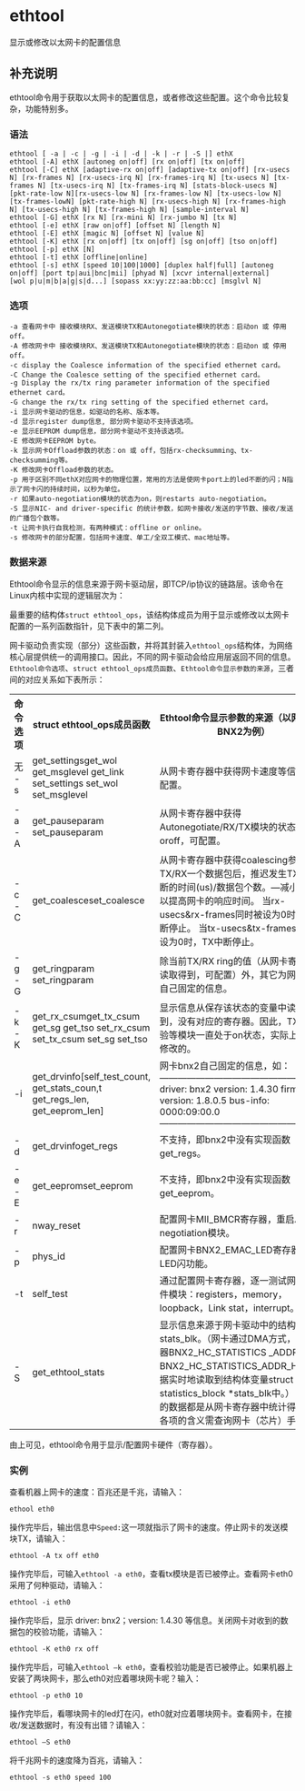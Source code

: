 ethtool
===

显示或修改以太网卡的配置信息

## 补充说明

ethtool命令用于获取以太网卡的配置信息，或者修改这些配置。这个命令比较复杂，功能特别多。

### 语法  

```
ethtool [ -a | -c | -g | -i | -d | -k | -r | -S |] ethX
ethtool [-A] ethX [autoneg on|off] [rx on|off] [tx on|off]
ethtool [-C] ethX [adaptive-rx on|off] [adaptive-tx on|off] [rx-usecs N] [rx-frames N] [rx-usecs-irq N] [rx-frames-irq N] [tx-usecs N] [tx-frames N] [tx-usecs-irq N] [tx-frames-irq N] [stats-block-usecs N][pkt-rate-low N][rx-usecs-low N] [rx-frames-low N] [tx-usecs-low N] [tx-frames-lowN] [pkt-rate-high N] [rx-usecs-high N] [rx-frames-high N] [tx-usecs-high N] [tx-frames-high N] [sample-interval N]
ethtool [-G] ethX [rx N] [rx-mini N] [rx-jumbo N] [tx N]
ethtool [-e] ethX [raw on|off] [offset N] [length N]
ethtool [-E] ethX [magic N] [offset N] [value N]
ethtool [-K] ethX [rx on|off] [tx on|off] [sg on|off] [tso on|off]
ethtool [-p] ethX [N]
ethtool [-t] ethX [offline|online]
ethtool [-s] ethX [speed 10|100|1000] [duplex half|full] [autoneg on|off] [port tp|aui|bnc|mii] [phyad N] [xcvr internal|external]
[wol p|u|m|b|a|g|s|d...] [sopass xx:yy:zz:aa:bb:cc] [msglvl N]
```

### 选项  

```
-a 查看网卡中 接收模块RX、发送模块TX和Autonegotiate模块的状态：启动on 或 停用off。
-A 修改网卡中 接收模块RX、发送模块TX和Autonegotiate模块的状态：启动on 或 停用off。
-c display the Coalesce information of the specified ethernet card。
-C Change the Coalesce setting of the specified ethernet card。
-g Display the rx/tx ring parameter information of the specified ethernet card。
-G change the rx/tx ring setting of the specified ethernet card。
-i 显示网卡驱动的信息，如驱动的名称、版本等。
-d 显示register dump信息, 部分网卡驱动不支持该选项。
-e 显示EEPROM dump信息，部分网卡驱动不支持该选项。
-E 修改网卡EEPROM byte。
-k 显示网卡Offload参数的状态：on 或 off，包括rx-checksumming、tx-checksumming等。
-K 修改网卡Offload参数的状态。
-p 用于区别不同ethX对应网卡的物理位置，常用的方法是使网卡port上的led不断的闪；N指示了网卡闪的持续时间，以秒为单位。
-r 如果auto-negotiation模块的状态为on，则restarts auto-negotiation。
-S 显示NIC- and driver-specific 的统计参数，如网卡接收/发送的字节数、接收/发送的广播包个数等。
-t 让网卡执行自我检测，有两种模式：offline or online。
-s 修改网卡的部分配置，包括网卡速度、单工/全双工模式、mac地址等。
```

### 数据来源  

Ethtool命令显示的信息来源于网卡驱动层，即TCP/ip协议的链路层。该命令在Linux内核中实现的逻辑层次为：

最重要的结构体`struct ethtool_ops`，该结构体成员为用于显示或修改以太网卡配置的一系列函数指针，见下表中的第二列。

网卡驱动负责实现（部分）这些函数，并将其封装入`ethtool_ops`结构体，为网络核心层提供统一的调用接口。因此，不同的网卡驱动会给应用层返回不同的信息。`Ethtool命令选项`、`struct ethtool_ops成员函数`、`Ethtool命令显示参数的来源`，三者间的对应关系如下表所示：

<table>

<tbody>

<tr>

<th style="width: 100px;">命令选项</th>

<th>struct ethtool_ops成员函数</th>

<th>Ethtool命令显示参数的来源（以网卡驱动BNX2为例）</th>

</tr>

<tr>

<td>无 -s</td>

<td>get_settingsget_wol get_msglevel get_link set_settings set_wol set_msglevel</td>

<td>从网卡寄存器中获得网卡速度等信息，可配置。</td>

</tr>

<tr>

<td>-a -A</td>

<td>get_pauseparam set_pauseparam</td>

<td>从网卡寄存器中获得Autonegotiate/RX/TX模块的状态：on oroff，可配置。</td>

</tr>

<tr>

<td>-c -C</td>

<td>get_coalesceset_coalesce</td>

<td>从网卡寄存器中获得coalescing参数：TX/RX一个数据包后，推迟发生TX/RX中断的时间(us)/数据包个数。—减小该值可以提高网卡的响应时间。 当rx-usecs&rx-frames同时被设为0时，RX中断停止。 当tx-usecs&tx-frames同时被设为0时，TX中断停止。</td>

</tr>

<tr>

<td>-g -G</td>

<td>get_ringparam set_ringparam</td>

<td>除当前TX/RX ring的值（从网卡寄存器中读取得到，可配置）外，其它为网卡bnx2自己固定的信息。</td>

</tr>

<tr>

<td>-k -K</td>

<td>get_rx_csumget_tx_csum get_sg get_tso set_rx_csum set_tx_csum set_sg set_tso</td>

<td>显示信息从保存该状态的变量中读取得到，没有对应的寄存器。因此，TX/RX校验等模块一直处于on状态，实际上是无法修改的。</td>

</tr>

<tr>

<td>-i</td>

<td>get_drvinfo[self_test_count, get_stats_coun,t get_regs_len, get_eeprom_len]</td>

<td>网卡bnx2自己固定的信息，如：  
——————————————————–  
driver: bnx2 version: 1.4.30 firmware-version: 1.8.0.5 bus-info: 0000:09:00.0  
——————————————————–</td>

</tr>

<tr>

<td>-d</td>

<td>get_drvinfoget_regs</td>

<td>不支持，即bnx2中没有实现函数get_regs。</td>

</tr>

<tr>

<td>-e -E</td>

<td>get_eepromset_eeprom</td>

<td>不支持，即bnx2中没有实现函数get_eeprom。</td>

</tr>

<tr>

<td>-r</td>

<td>nway_reset</td>

<td>配置网卡MII_BMCR寄存器，重启Auto negotiation模块。</td>

</tr>

<tr>

<td>-p</td>

<td>phys_id</td>

<td>配置网卡BNX2_EMAC_LED寄存器，实现LED闪功能。</td>

</tr>

<tr>

<td>-t</td>

<td>self_test</td>

<td>通过配置网卡寄存器，逐一测试网卡的硬件模块：registers，memory，loopback，Link stat，interrupt。</td>

</tr>

<tr>

<td>-S</td>

<td>get_ethtool_stats</td>

<td>显示信息来源于网卡驱动中的结构体变量stats_blk。（网卡通过DMA方式，将寄存器BNX2_HC_STATISTICS _ADDR_L和BNX2_HC_STATISTICS_ADDR_H中的数据实时地读取到结构体变量struct statistics_block *stats_blk中。） —显示的数据都是从网卡寄存器中统计得到的，各项的含义需查询网卡（芯片）手册。</td>

</tr>

</tbody>

</table>

由上可见，ethtool命令用于显示/配置网卡硬件（寄存器）。  

### 实例  

查看机器上网卡的速度：百兆还是千兆，请输入：

```
ethool eth0
```

操作完毕后，输出信息中`Speed:`这一项就指示了网卡的速度。停止网卡的发送模块TX，请输入：

```
ethtool -A tx off eth0
```

操作完毕后，可输入`ethtool -a eth0`，查看tx模块是否已被停止。查看网卡eth0采用了何种驱动，请输入：

```
ethtool -i eth0
```

操作完毕后，显示 driver: bnx2；version: 1.4.30 等信息。关闭网卡对收到的数据包的校验功能，请输入：

```
ethtool -K eth0 rx off
```

操作完毕后，可输入`ethtool –k eth0`，查看校验功能是否已被停止。如果机器上安装了两块网卡，那么eth0对应着哪块网卡呢？输入：

```
ethtool -p eth0 10
```

操作完毕后，看哪块网卡的led灯在闪，eth0就对应着哪块网卡。查看网卡，在接收/发送数据时，有没有出错？请输入：

```
ethtool –S eth0
```

将千兆网卡的速度降为百兆，请输入：

```
ethtool -s eth0 speed 100   

```


<!-- Linux命令行搜索引擎：https://jaywcjlove.github.io/linux-command/ -->